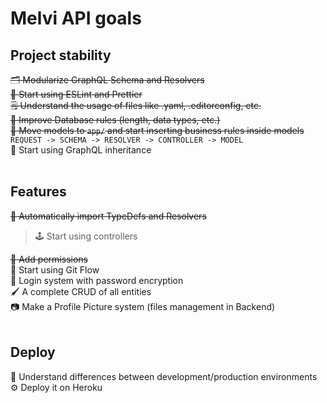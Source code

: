 # Melvi API goals

## Project stability

~~🗂 Modularize GraphQL Schema and Resolvers~~ <br>
~~💅 Start using ESLint and Prettier~~ <br>
~~🗒 Understand the usage of files like .yaml, .editorconfig, etc.~~ <br>
~~🔐 Improve Database rules (length, data types, etc.)~~ <br>
~~🚚 Move models to `app/` and start inserting business rules inside models~~ <br>
`REQUEST -> SCHEMA -> RESOLVER -> CONTROLLER -> MODEL`<br>
👨 Start using GraphQL inheritance <br>
<br>

## Features

~~🤖 Automatically import TypeDefs and Resolvers~~ <br>

> 🕹️ Start using controllers <br>

~~🎫 Add permissions~~ <br>
🌳 Start using Git Flow <br>
🔑 Login system with password encryption<br>
🖌 A complete CRUD of all entities <br>
📷 Make a Profile Picture system (files management in Backend) <br>
<br>

## Deploy

🌿 Understand differences between development/production environments <br>
⚙️ Deploy it on Heroku
